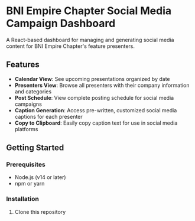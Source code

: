 # BNI Empire Chapter Social Media Campaign Dashboard

A React-based dashboard for managing and generating social media content for BNI Empire Chapter's feature presenters.

## Features

- **Calendar View**: See upcoming presentations organized by date
- **Presenters View**: Browse all presenters with their company information and categories
- **Post Schedule**: View complete posting schedule for social media campaigns
- **Caption Generation**: Access pre-written, customized social media captions for each presenter
- **Copy to Clipboard**: Easily copy caption text for use in social media platforms

## Getting Started

### Prerequisites

- Node.js (v14 or later)
- npm or yarn

### Installation

1. Clone this repository
